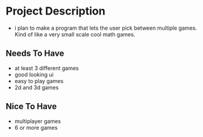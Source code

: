 # Project Description
- i plan to make a program that lets the user pick between multiple games. Kind of like a very small scale cool math games.

## Needs To Have
- at least 3 different games
- good looking ui
- easy to play games
- 2d and 3d games

## Nice To Have
- multiplayer games
- 6 or more games